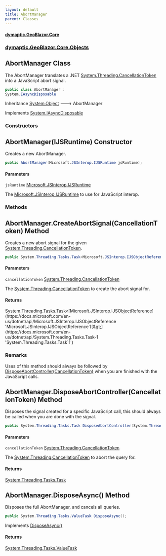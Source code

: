 ```yaml
---
layout: default
title: AbortManager
parent: Classes
---
```

#### [dymaptic.GeoBlazor.Core](index.html 'index')
### [dymaptic.GeoBlazor.Core.Objects](index.html#dymaptic.GeoBlazor.Core.Objects 'dymaptic.GeoBlazor.Core.Objects')

## AbortManager Class

The AbortManager translates a .NET [System.Threading.CancellationToken](https://docs.microsoft.com/en-us/dotnet/api/System.Threading.CancellationToken 'System.Threading.CancellationToken') into a JavaScript abort signal.

```csharp
public class AbortManager :
System.IAsyncDisposable
```

Inheritance [System.Object](https://docs.microsoft.com/en-us/dotnet/api/System.Object 'System.Object') &#129106; AbortManager

Implements [System.IAsyncDisposable](https://docs.microsoft.com/en-us/dotnet/api/System.IAsyncDisposable 'System.IAsyncDisposable')
### Constructors

<a name='dymaptic.GeoBlazor.Core.Objects.AbortManager.AbortManager(Microsoft.JSInterop.IJSRuntime)'></a>

## AbortManager(IJSRuntime) Constructor

Creates a new AbortManager.

```csharp
public AbortManager(Microsoft.JSInterop.IJSRuntime jsRuntime);
```
#### Parameters

<a name='dymaptic.GeoBlazor.Core.Objects.AbortManager.AbortManager(Microsoft.JSInterop.IJSRuntime).jsRuntime'></a>

`jsRuntime` [Microsoft.JSInterop.IJSRuntime](https://docs.microsoft.com/en-us/dotnet/api/Microsoft.JSInterop.IJSRuntime 'Microsoft.JSInterop.IJSRuntime')

The [Microsoft.JSInterop.IJSRuntime](https://docs.microsoft.com/en-us/dotnet/api/Microsoft.JSInterop.IJSRuntime 'Microsoft.JSInterop.IJSRuntime') to use for JavaScript interop.
### Methods

<a name='dymaptic.GeoBlazor.Core.Objects.AbortManager.CreateAbortSignal(System.Threading.CancellationToken)'></a>

## AbortManager.CreateAbortSignal(CancellationToken) Method

Creates a new abort signal for the given [System.Threading.CancellationToken](https://docs.microsoft.com/en-us/dotnet/api/System.Threading.CancellationToken 'System.Threading.CancellationToken').

```csharp
public System.Threading.Tasks.Task<Microsoft.JSInterop.IJSObjectReference> CreateAbortSignal(System.Threading.CancellationToken cancellationToken);
```
#### Parameters

<a name='dymaptic.GeoBlazor.Core.Objects.AbortManager.CreateAbortSignal(System.Threading.CancellationToken).cancellationToken'></a>

`cancellationToken` [System.Threading.CancellationToken](https://docs.microsoft.com/en-us/dotnet/api/System.Threading.CancellationToken 'System.Threading.CancellationToken')

The [System.Threading.CancellationToken](https://docs.microsoft.com/en-us/dotnet/api/System.Threading.CancellationToken 'System.Threading.CancellationToken') to create the abort signal for.

#### Returns
[System.Threading.Tasks.Task&lt;](https://docs.microsoft.com/en-us/dotnet/api/System.Threading.Tasks.Task-1 'System.Threading.Tasks.Task`1')[Microsoft.JSInterop.IJSObjectReference](https://docs.microsoft.com/en-us/dotnet/api/Microsoft.JSInterop.IJSObjectReference 'Microsoft.JSInterop.IJSObjectReference')[&gt;](https://docs.microsoft.com/en-us/dotnet/api/System.Threading.Tasks.Task-1 'System.Threading.Tasks.Task`1')

### Remarks
Uses of this method should always be followed by [DisposeAbortController(CancellationToken)](dymaptic.GeoBlazor.Core.Objects.AbortManager.html#dymaptic.GeoBlazor.Core.Objects.AbortManager.DisposeAbortController(System.Threading.CancellationToken) 'dymaptic.GeoBlazor.Core.Objects.AbortManager.DisposeAbortController(System.Threading.CancellationToken)') when you are finished with the JavaScript calls.

<a name='dymaptic.GeoBlazor.Core.Objects.AbortManager.DisposeAbortController(System.Threading.CancellationToken)'></a>

## AbortManager.DisposeAbortController(CancellationToken) Method

Disposes the signal created for a specific JavaScript call, this should always be called when you are done with the signal.

```csharp
public System.Threading.Tasks.Task DisposeAbortController(System.Threading.CancellationToken cancellationToken);
```
#### Parameters

<a name='dymaptic.GeoBlazor.Core.Objects.AbortManager.DisposeAbortController(System.Threading.CancellationToken).cancellationToken'></a>

`cancellationToken` [System.Threading.CancellationToken](https://docs.microsoft.com/en-us/dotnet/api/System.Threading.CancellationToken 'System.Threading.CancellationToken')

The [System.Threading.CancellationToken](https://docs.microsoft.com/en-us/dotnet/api/System.Threading.CancellationToken 'System.Threading.CancellationToken') to abort the query for.

#### Returns
[System.Threading.Tasks.Task](https://docs.microsoft.com/en-us/dotnet/api/System.Threading.Tasks.Task 'System.Threading.Tasks.Task')

<a name='dymaptic.GeoBlazor.Core.Objects.AbortManager.DisposeAsync()'></a>

## AbortManager.DisposeAsync() Method

Disposes the full AbortManager, and cancels all queries.

```csharp
public System.Threading.Tasks.ValueTask DisposeAsync();
```

Implements [DisposeAsync()](https://docs.microsoft.com/en-us/dotnet/api/System.IAsyncDisposable.DisposeAsync 'System.IAsyncDisposable.DisposeAsync')

#### Returns
[System.Threading.Tasks.ValueTask](https://docs.microsoft.com/en-us/dotnet/api/System.Threading.Tasks.ValueTask 'System.Threading.Tasks.ValueTask')

